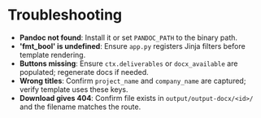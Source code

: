 # Troubleshooting

- **Pandoc not found**: Install it or set `PANDOC_PATH` to the binary path.
- **'fmt_bool' is undefined**: Ensure `app.py` registers Jinja filters before template rendering.
- **Buttons missing**: Ensure `ctx.deliverables` or `docx_available` are populated; regenerate docs if needed.
- **Wrong titles**: Confirm `project_name` and `company_name` are captured; verify template uses these keys.
- **Download gives 404**: Confirm file exists in `output/output-docx/<id>/` and the filename matches the route.
